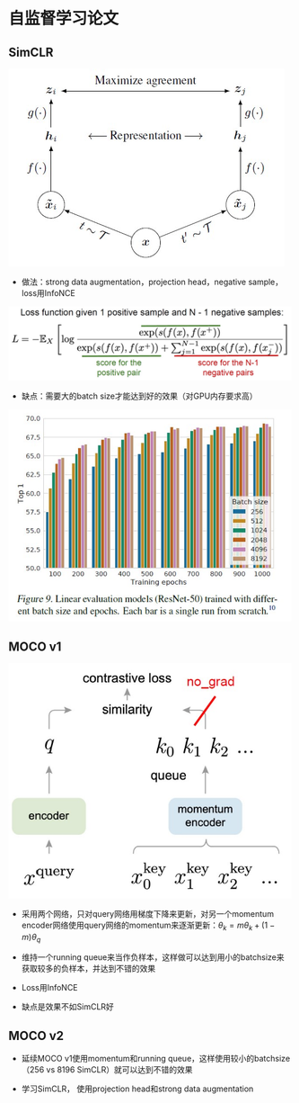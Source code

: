 # 自监督学习论文

## SimCLR

![image](SimCLR.jpg)

- 做法：strong data augmentation，projection head，negative sample，loss用InfoNCE

![image](simclr_loss.jpg)

- 缺点：需要大的batch size才能达到好的效果（对GPU内存要求高）

![image](simclr_batchsize.jpg)

## MOCO v1

![image](MOCO.jpg)

- 采用两个网络，只对query网络用梯度下降来更新，对另一个momentum encoder网络使用query网络的momentum来逐渐更新：$\theta_k = m\theta_k + (1-m)\theta_q$

- 维持一个running queue来当作负样本，这样做可以达到用小的batchsize来获取较多的负样本，并达到不错的效果

- Loss用InfoNCE

- 缺点是效果不如SimCLR好

## MOCO v2

- 延续MOCO v1使用momentum和running queue，这样使用较小的batchsize（256 vs 8196 SimCLR）就可以达到不错的效果

- 学习SimCLR， 使用projection head和strong data augmentation